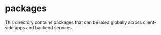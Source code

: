 # packages

This directory contains packages that can be used globally across client-side apps and backend services.
